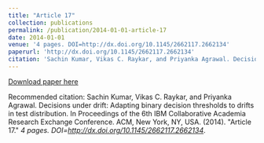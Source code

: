 ```yaml
---
title: "Article 17"
collection: publications
permalink: /publication/2014-01-01-article-17
date: 2014-01-01
venue: '4 pages. DOI=http://dx.doi.org/10.1145/2662117.2662134'
paperurl: 'http://dx.doi.org/10.1145/2662117.2662134'
citation: 'Sachin Kumar, Vikas C. Raykar, and Priyanka Agrawal. Decisions under drift: Adapting binary decision thresholds to drifts in test distribution. In Proceedings of the 6th IBM Collaborative Academia Research Exchange Conference. ACM, New York, NY, USA. (2014). &quot;Article 17.&quot; <i>4 pages. DOI=http://dx.doi.org/10.1145/2662117.2662134</i>.'
---
```


<a href='http://dx.doi.org/10.1145/2662117.2662134'>Download paper here</a>

Recommended citation: Sachin Kumar, Vikas C. Raykar, and Priyanka Agrawal. Decisions under drift: Adapting binary decision thresholds to drifts in test distribution. In Proceedings of the 6th IBM Collaborative Academia Research Exchange Conference. ACM, New York, NY, USA. (2014). "Article 17." <i>4 pages. DOI=http://dx.doi.org/10.1145/2662117.2662134</i>.